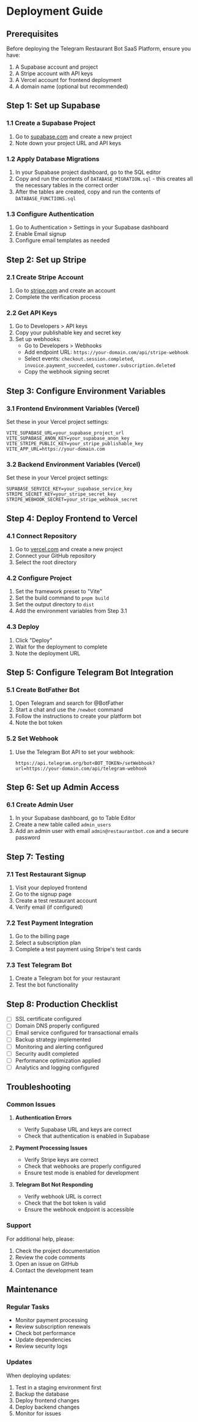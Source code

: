 # Deployment Guide

## Prerequisites

Before deploying the Telegram Restaurant Bot SaaS Platform, ensure you have:

1. A Supabase account and project
2. A Stripe account with API keys
3. A Vercel account for frontend deployment
4. A domain name (optional but recommended)

## Step 1: Set up Supabase

### 1.1 Create a Supabase Project
1. Go to [supabase.com](https://supabase.com) and create a new project
2. Note down your project URL and API keys

### 1.2 Apply Database Migrations
1. In your Supabase project dashboard, go to the SQL editor
2. Copy and run the contents of `DATABASE_MIGRATION.sql` - this creates all the necessary tables in the correct order
3. After the tables are created, copy and run the contents of `DATABASE_FUNCTIONS.sql`

### 1.3 Configure Authentication
1. Go to Authentication > Settings in your Supabase dashboard
2. Enable Email signup
3. Configure email templates as needed

## Step 2: Set up Stripe

### 2.1 Create Stripe Account
1. Go to [stripe.com](https://stripe.com) and create an account
2. Complete the verification process

### 2.2 Get API Keys
1. Go to Developers > API keys
2. Copy your publishable key and secret key
3. Set up webhooks:
   - Go to Developers > Webhooks
   - Add endpoint URL: `https://your-domain.com/api/stripe-webhook`
   - Select events: `checkout.session.completed`, `invoice.payment_succeeded`, `customer.subscription.deleted`
   - Copy the webhook signing secret

## Step 3: Configure Environment Variables

### 3.1 Frontend Environment Variables (Vercel)
Set these in your Vercel project settings:

```env
VITE_SUPABASE_URL=your_supabase_project_url
VITE_SUPABASE_ANON_KEY=your_supabase_anon_key
VITE_STRIPE_PUBLIC_KEY=your_stripe_publishable_key
VITE_APP_URL=https://your-domain.com
```

### 3.2 Backend Environment Variables (Vercel)
Set these in your Vercel project settings:

```env
SUPABASE_SERVICE_KEY=your_supabase_service_key
STRIPE_SECRET_KEY=your_stripe_secret_key
STRIPE_WEBHOOK_SECRET=your_stripe_webhook_secret
```

## Step 4: Deploy Frontend to Vercel

### 4.1 Connect Repository
1. Go to [vercel.com](https://vercel.com) and create a new project
2. Connect your GitHub repository
3. Select the root directory

### 4.2 Configure Project
1. Set the framework preset to "Vite"
2. Set the build command to `pnpm build`
3. Set the output directory to `dist`
4. Add the environment variables from Step 3.1

### 4.3 Deploy
1. Click "Deploy"
2. Wait for the deployment to complete
3. Note the deployment URL

## Step 5: Configure Telegram Bot Integration

### 5.1 Create BotFather Bot
1. Open Telegram and search for @BotFather
2. Start a chat and use the `/newbot` command
3. Follow the instructions to create your platform bot
4. Note the bot token

### 5.2 Set Webhook
1. Use the Telegram Bot API to set your webhook:
   ```
   https://api.telegram.org/bot<BOT_TOKEN>/setWebhook?url=https://your-domain.com/api/telegram-webhook
   ```

## Step 6: Set up Admin Access

### 6.1 Create Admin User
1. In your Supabase dashboard, go to Table Editor
2. Create a new table called `admin_users`
3. Add an admin user with email `admin@restaurantbot.com` and a secure password

## Step 7: Testing

### 7.1 Test Restaurant Signup
1. Visit your deployed frontend
2. Go to the signup page
3. Create a test restaurant account
4. Verify email (if configured)

### 7.2 Test Payment Integration
1. Go to the billing page
2. Select a subscription plan
3. Complete a test payment using Stripe's test cards

### 7.3 Test Telegram Bot
1. Create a Telegram bot for your restaurant
2. Test the bot functionality

## Step 8: Production Checklist

- [ ] SSL certificate configured
- [ ] Domain DNS properly configured
- [ ] Email service configured for transactional emails
- [ ] Backup strategy implemented
- [ ] Monitoring and alerting configured
- [ ] Security audit completed
- [ ] Performance optimization applied
- [ ] Analytics and logging configured

## Troubleshooting

### Common Issues

1. **Authentication Errors**
   - Verify Supabase URL and keys are correct
   - Check that authentication is enabled in Supabase

2. **Payment Processing Issues**
   - Verify Stripe keys are correct
   - Check that webhooks are properly configured
   - Ensure test mode is enabled for development

3. **Telegram Bot Not Responding**
   - Verify webhook URL is correct
   - Check that the bot token is valid
   - Ensure the webhook endpoint is accessible

### Support

For additional help, please:
1. Check the project documentation
2. Review the code comments
3. Open an issue on GitHub
4. Contact the development team

## Maintenance

### Regular Tasks
- Monitor payment processing
- Review subscription renewals
- Check bot performance
- Update dependencies
- Review security logs

### Updates
When deploying updates:
1. Test in a staging environment first
2. Backup the database
3. Deploy frontend changes
4. Deploy backend changes
5. Monitor for issues
